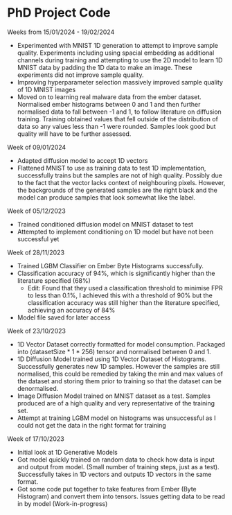 # PhD Project Code

Weeks from 15/01/2024 - 19/02/2024

- Experimented with MNIST 1D generation to attempt to improve sample quality. Experiments including using spacial embedding as additional channels during training and attempting to use the 2D model to learn 1D MNIST data by padding the 1D data to make an image. These experiments did not improve sample quality.
- Improving hyperparameter selection massively improved sample quality of 1D MNIST images
- Moved on to learning real malware data from the ember dataset. Normalised ember histograms between 0 and 1 and then further normalised data to fall between -1 and 1, to follow literature on diffusion training. Training obtained values that fell outside of the distribution of data so any values less than -1 were rounded. Samples look good but quality will have to be further assessed. 

Week of 09/01/2024

- Adapted diffusion model to accept 1D vectors
- Flattened MNIST to use as training data to test 1D implementation, successfully trains but the samples are not of high quality. Possibly due to the fact that the vector lacks context of neighbouring pixels. However, the backgrounds of the generated samples are the right black and the model can produce samples that look somewhat like the label.

Week of 05/12/2023

- Trained conditioned diffusion model on MNIST dataset to test
- Attempted to implement conditioning on 1D model but have not been successful yet

Week of 28/11/2023

- Trained LGBM Classifier on Ember Byte Histograms successfully.
- Classification accuracy of 94%, which is significantly higher than the literature specified (68%)
  - Edit: Found that they used a classification threshold to minimise FPR to less than 0.1%, I achieved this with a threshold of 90% but the classification accuracy was still higher than the literature specified, achieving an accuracy of 84%
- Model file saved for later access

Week of 23/10/2023

- 1D Vector Dataset correctly formatted for model consumption. Packaged into (datasetSize * 1 * 256) tensor and normalised between 0 and 1.
- 1D Diffusion Model trained using 1D Vector Dataset of Histograms. Successfully generates new 1D samples. However the samples are still normalised, this could be remedied by taking the min and max values of the dataset and storing them prior to training so that the dataset can be denormalised.
- Image Diffusion Model trained on MNIST dataset as a test. Samples produced are of a high quality and very representative of the training set.
- Attempt at training LGBM model on histograms was unsuccessful as I could not get the data in the right format for training

Week of 17/10/2023

- Initial look at 1D Generative Models
- Got model quickly trained on random data to check how data is input and output from model. (Small number of training steps, just as a test). Successfully takes in 1D vectors and outputs 1D vectors in the same format.
- Got some code put together to take features from Ember (Byte Histogram) and convert them into tensors. Issues getting data to be read in by model (Work-in-progress)
